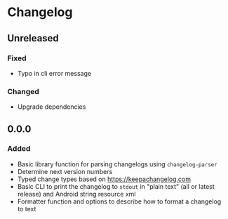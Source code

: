 # Changelog

## Unreleased

### Fixed

- Typo in cli error message

### Changed

- Upgrade dependencies

## 0.0.0

### Added

- Basic library function for parsing changelogs using `changelog-parser`
- Determine next version numbers
- Typed change types based on https://keepachangelog.com
- Basic CLI to print the changelog to `stdout` in "plain text" (all or latest release) and Android string resource xml
- Formatter function and options to describe how to format a changelog to text
